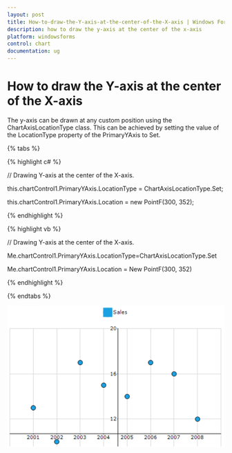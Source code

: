 ```yaml
---
layout: post
title: How-to-draw-the-Y-axis-at-the-center-of-the-X-axis | Windows Forms | Syncfusion
description: how to draw the y-axis at the center of the x-axis
platform: windowsforms
control: chart
documentation: ug
---
```


# How to draw the Y-axis at the center of the X-axis

The y-axis can be drawn at any custom position using the ChartAxisLocationType class. This can be achieved by setting the value of the LocationType property of the PrimaryYAxis to Set.

{% tabs %}

{% highlight c# %}

// Drawing Y-axis at the center of the X-axis.

this.chartControl1.PrimaryYAxis.LocationType = ChartAxisLocationType.Set;

this.chartControl1.PrimaryYAxis.Location = new PointF(300, 352);

{% endhighlight %}

{% highlight vb %}

// Drawing Y-axis at the center of the X-axis.

Me.chartControl1.PrimaryYAxis.LocationType=ChartAxisLocationType.Set

Me.chartControl1.PrimaryYAxis.Location = New PointF(300, 352)

{% endhighlight %}

{% endtabs %}	

![Chart Trendline](How-to-draw-the-Y-axis-at-the-center-of-the-X-axis_images/How-to-draw-the-Y-axis-at-the-center-of-the-X-axis-image.png)
